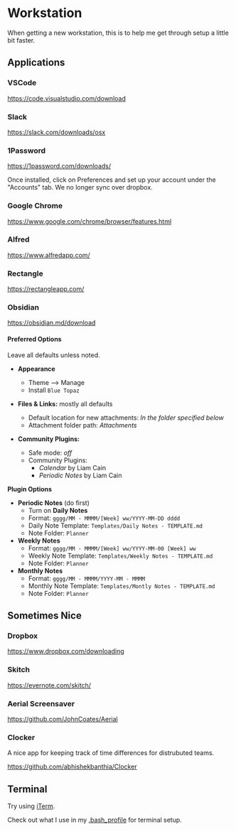 # Workstation
When getting a new workstation, this is to help me get through setup a little
bit faster.

## Applications

### VSCode

https://code.visualstudio.com/download

### Slack

https://slack.com/downloads/osx

### 1Password

https://1password.com/downloads/

Once installed, click on Preferences and set up your account under the
"Accounts" tab. We no longer sync over dropbox.

### Google Chrome

https://www.google.com/chrome/browser/features.html

### Alfred

https://www.alfredapp.com/

### Rectangle

https://rectangleapp.com/

### Obsidian

https://obsidian.md/download

#### Preferred Options

Leave all defaults unless noted.

- **Appearance**
  - Theme --> Manage
  - Install `Blue Topaz`

- **Files & Links:** mostly all defaults
  - Default location for new attachments: _In the folder specified below_
  - Attachment folder path: _Attachments_

- **Community Plugins:**
  - Safe mode: _off_
  - Community Plugins:
    - _Calendar_ by Liam Cain
    - _Periodic Notes_ by Liam Cain

**Plugin Options**
- **Periodic Notes** (do first)
  - Turn on **Daily Notes**
  - Format: `gggg/MM - MMMM/[Week] ww/YYYY-MM-DD dddd`
  - Daily Note Template: `Templates/Daily Notes - TEMPLATE.md`
  - Note Folder: `Planner`
- **Weekly Notes**
  - Format: `gggg/MM - MMMM/[Week] ww/YYYY-MM-00 [Week] ww`
  - Weekly Note Template: `Templates/Weekly Notes - TEMPLATE.md`
  - Note Folder: `Planner`
- **Monthly Notes**
  - Format: `gggg/MM - MMMM/YYYY-MM - MMMM`
  - Monthly Note Template: `Templates/Montly Notes - TEMPLATE.md`
  - Note Folder: `Planner`

## Sometimes Nice

### Dropbox

https://www.dropbox.com/downloading

### Skitch

https://evernote.com/skitch/

### Aerial Screensaver

https://github.com/JohnCoates/Aerial

### Clocker

A nice app for keeping track of time differences for distrubuted teams.

https://github.com/abhishekbanthia/Clocker

## Terminal

Try using [iTerm](https://iterm2.com/index.html).

Check out what I use in my [.bash_profile](https://github.com/amajor/workstation/tree/master/bash-profile) for terminal setup.
